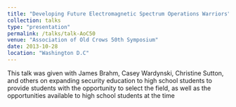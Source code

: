 ```yaml
---
title: "Developing Future Electromagnetic Spectrum Operations Warriors"
collection: talks
type: "presentation"
permalink: /talks/talk-AoC50
venue: "Association of Old Crows 50th Symposium"
date: 2013-10-28
location: "Washington D.C"
---
```

This talk was given with James Brahm, Casey Wardynski, Christine Sutton, and others on expanding security education to high school students to provide students with the opportunity to select the field, as well as the opportunities available to high school students at the time
